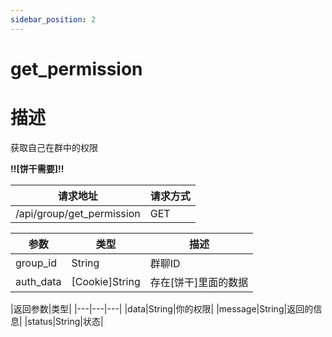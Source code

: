 ```yaml
---
sidebar_position: 2
---
```

# get_permission
# 描述
获取自己在群中的权限

**!!\[饼干需要\]!!**

| 请求地址 | 请求方式 |
| --- | --- |
| /api/group/get_permission | GET |


|参数|类型|描述|
|---|---|---|
|group_id|String|群聊ID|
|auth_data|\[Cookie\]String|存在\[饼干\]里面的数据|

|返回参数|类型|
|---|---|---|
|data|String|你的权限|
|message|String|返回的信息|
|status|String|状态|
